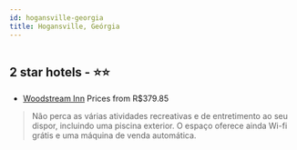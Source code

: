 ```yaml
---
id: hogansville-georgia
title: Hogansville, Geórgia
---
```


<center><img src="https://i.travelapi.com/hotels/1000000/540000/531300/531206/d7a5b037_z.jpg" alt="" /></center>


##  2 star hotels - ⭐️⭐️

-    [Woodstream Inn](https://www.hurb.com/br/aud/https://www.hurb.com/br/hotels/hogansville/woodstream-inn-HT-1SVS?cmp=18055) Prices from R$379.85
   > Não perca as várias atividades recreativas e de entretimento ao seu dispor, incluindo uma piscina exterior. O espaço oferece ainda Wi-fi grátis e uma máquina de venda automática.
